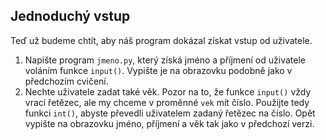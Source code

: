 ## Jednoduchý vstup  

Teď už budeme chtít, aby náš program dokázal získat vstup od uživatele.

  1. Napište program `jmeno.py`, který získá jméno a příjmení od uživatele voláním funkce `input()`. Vypište je na obrazovku podobně jako v předchozím cvičení.
  2. Nechte uživatele zadat také věk. Pozor na to, že funkce `input()` vždy vrací řetězec, ale my chceme v proměnné `vek` mít číslo. Použijte tedy funkci `int()`, abyste převedli uživatelem zadaný řetězec na číslo. Opět vypište na obrazovku jméno, příjmení a věk tak jako v předchozí verzi.
